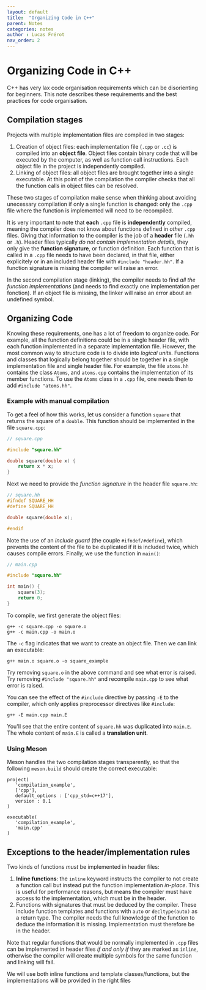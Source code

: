 ```yaml
---
layout: default
title:  "Organizing Code in C++"
parent: Notes
categories: notes
author : Lucas Frérot
nav_order: 2
---
```


# Organizing Code in C++

C++ has very lax code organisation requirements which can be disorienting for
beginners. This note describes these requirements and the best practices for
code organisation.

## Compilation stages

Projects with multiple implementation files are compiled in two stages:

1. Creation of object files: each implementation file (`.cpp` or `.cc`) is
   compiled into an **object file**. Object files contain binary code that will
   be executed by the computer, as well as function call instructions. Each
   object file in the project is independently compiled.
2. Linking of object files: all object files are brought together into a single
   executable. At this point of the compilation the compiler checks that all the
   function calls in object files can be resolved.

These two stages of compilation make sense when thinking about avoiding
unecessary compilation if only a single function is changed: only the `.cpp`
file where the function is implemented will need to be recompiled.

It is very important to note that **each** `.cpp` file is **independently**
compiled, meaning the compiler does not know about functions defined in *other*
`.cpp` files. Giving that information to the compiler is the job of a **header**
file (`.hh` or `.h`). Header files typically *do not contain implementation
details*, they only give the **function signature**, or function definition.
Each function that is called in a `.cpp` file needs to have been declared, in
that file, either explicitely or in an included header file with `#include
"header.hh"`. If a function signature is missing the compiler will raise an
error.

In the second compilation stage (linking), the compiler needs to find *all the
function implementations* (and needs to find exactly one implementation per
fonction). If an object file is missing, the linker will raise an error about an
undefined symbol.


## Organizing Code

Knowing these requirements, one has a lot of freedom to organize code. For
example, all the function definitions could be in a single header file, with
each function implemented in a separate implementation file. However, the most
common way to structure code is to divide into *logical units*. Functions and
classes that logically belong together should be together in a single
implementation file and single header file. For example, the file `atoms.hh`
contains the class `Atoms`, and `atoms.cpp` contains the implementation of its
member functions. To use the `Atoms` class in a `.cpp` file, one needs then to
add `#include "atoms.hh"`.


### Example with manual compilation

To get a feel of how this works, let us consider a function `square` that
returns the square of a `double`. This function should be implemented in the
file `square.cpp`:

```cpp
// square.cpp

#include "square.hh"

double square(double x) {
    return x * x;
}
```

Next we need to provide the *function signature* in the header file `square.hh`:

```cpp
// square.hh
#ifndef SQUARE_HH
#define SQUARE_HH

double square(double x);

#endif
```

Note the use of an *include guard* (the couple `#ifndef/#define`), which
prevents the content of the file to be duplicated if it is included twice, which
causes compile errors. Finally, we use the function in `main()`:

```cpp
// main.cpp

#include "square.hh"

int main() {
    square(3);
    return 0;
}
```

To compile, we first generate the object files:

```
g++ -c square.cpp -o square.o
g++ -c main.cpp -o main.o
```

The `-c` flag indicates that we want to create an object file. Then we can link
an executable:

```
g++ main.o square.o -o square_example
```

Try removing `square.o` in the above command and see what error is raised. Try
removing `#include "square.hh"` and recompile `main.cpp` to see what error is
raised.

You can see the effect of the `#include` directive by passing `-E` to the
compiler, which only applies preprocessor directives like `#include`:

```
g++ -E main.cpp main.E
```

You'll see that the entire content of `square.hh` was duplicated into `main.E`.
The whole content of `main.E` is called a **translation unit**.

### Using Meson

Meson handles the two compilation stages transparently, so that the following
`meson.build` should create the correct executable:

```meson
project(
   'compilation_example',
   ['cpp'],
   default_options : ['cpp_std=c++17'],
   version : 0.1
)

executable(
   'compilation_example',
   'main.cpp'
)
```

## Exceptions to the header/implementation rules

Two kinds of functions *must* be implemented in header files:

1. **Inline functions**: the `inline` keyword instructs the compiler to not
   create a function call but instead put the function implementation
   *in-place*. This is useful for performance reasons, but means the compiler
   must have access to the implementation, which must be in the header.
2. Functions with signatures that must be deduced by the compiler. These include
   function templates and functions with `auto` or `decltype(auto)` as a return
   type. The compiler needs the full knowledge of the function to deduce the
   information it is missing. Implementation must therefore be in the header.

Note that regular functions that would be normally implemented in `.cpp` files
can be implemented in header files *if and only if* they are marked as `inline`,
otherwise the compiler will create multiple symbols for the same function and
linking will fail.

We will use both inline functions and template classes/functions, but the
implementations will be provided in the right files
